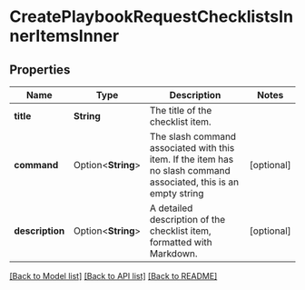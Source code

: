 # CreatePlaybookRequestChecklistsInnerItemsInner

## Properties

Name | Type | Description | Notes
------------ | ------------- | ------------- | -------------
**title** | **String** | The title of the checklist item. | 
**command** | Option<**String**> | The slash command associated with this item. If the item has no slash command associated, this is an empty string | [optional]
**description** | Option<**String**> | A detailed description of the checklist item, formatted with Markdown. | [optional]

[[Back to Model list]](../README.md#documentation-for-models) [[Back to API list]](../README.md#documentation-for-api-endpoints) [[Back to README]](../README.md)


